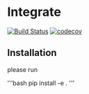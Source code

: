 # Integrate
[![Build Status](https://travis-ci.org/yang15/integrate.svg?branch=master)](https://travis-ci.org/yang15/integrate)
[![codecov](https://codecov.io/gh/yang15/integrate/branch/master/graph/badge.svg)](https://codecov.io/gh/yang15/integrate)
## Installation
please run

'''bash
pip install -e .
'''

